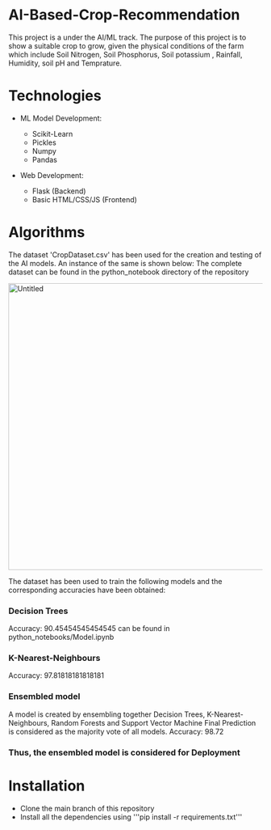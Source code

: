 # AI-Based-Crop-Recommendation
This project is a under the AI/ML track. The purpose of this project is to show a suitable crop to grow, 
given the physical conditions of the farm which include Soil Nitrogen, Soil Phosphorus, Soil potassium
, Rainfall, Humidity, soil pH and Temprature.

# Technologies

* ML Model Development:
  * Scikit-Learn
  * Pickles
  * Numpy
  * Pandas
  
* Web Development:
  * Flask (Backend)
  * Basic HTML/CSS/JS (Frontend)

# Algorithms
The dataset 'CropDataset.csv' has been used for the creation and testing of the AI models. An instance of the same is shown below:
The complete dataset can be found in the python_notebook directory of the repository

<img width="567" alt="Untitled" src="https://user-images.githubusercontent.com/56474333/102003799-af144d80-3d30-11eb-81b3-34d56a819bd9.png">

The dataset has been used to train the following models and the corresponding accuracies have been obtained:
### Decision Trees
Accuracy: 90.45454545454545
can be found in python_notebooks/Model.ipynb 

### K-Nearest-Neighbours
Accuracy: 97.81818181818181

### Ensembled model 
A model is created by ensembling together Decision Trees, K-Nearest-Neighbours, Random Forests and Support Vector Machine
Final Prediction is considered as the majority vote of all models.
Accuracy: 98.72

### Thus, the ensembled model is considered for Deployment

# Installation
* Clone the main branch of this repository
* Install all the dependencies using
'''pip install -r requirements.txt'''


